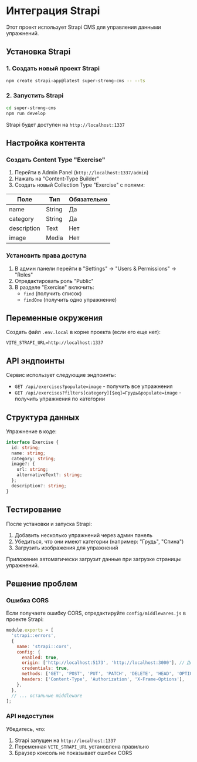 # Интеграция Strapi

Этот проект использует Strapi CMS для управления данными упражнений.

## Установка Strapi

### 1. Создать новый проект Strapi

```bash
npm create strapi-app@latest super-strong-cms -- --ts
```

### 2. Запустить Strapi

```bash
cd super-strong-cms
npm run develop
```

Strapi будет доступен на `http://localhost:1337`

## Настройка контента

### Создать Content Type "Exercise"

1. Перейти в Admin Panel (`http://localhost:1337/admin`)
2. Нажать на "Content-Type Builder"
3. Создать новый Collection Type "Exercise" с полями:

| Поле | Тип | Обязательно |
|------|-----|------------|
| name | String | Да |
| category | String | Да |
| description | Text | Нет |
| image | Media | Нет |

### Установить права доступа

1. В админ панели перейти в "Settings" → "Users & Permissions" → "Roles"
2. Отредактировать роль "Public"
3. В разделе "Exercise" включить:
   - `find` (получить список)
   - `findOne` (получить одно упражнение)

## Переменные окружения

Создать файл `.env.local` в корне проекта (если его еще нет):

```env
VITE_STRAPI_URL=http://localhost:1337
```

## API эндпоинты

Сервис использует следующие эндпоинты:

- `GET /api/exercises?populate=image` - получить все упражнения
- `GET /api/exercises?filters[category][$eq]=Грудь&populate=image` - получить упражнения по категории

## Структура данных

Упражнение в коде:

```typescript
interface Exercise {
  id: string;
  name: string;
  category: string;
  image?: {
    url: string;
    alternativeText?: string;
  };
  description?: string;
}
```

## Тестирование

После установки и запуска Strapi:

1. Добавить несколько упражнений через админ панель
2. Убедиться, что они имеют категории (например: "Грудь", "Спина")
3. Загрузить изображения для упражнений

Приложение автоматически загрузит данные при загрузке страницы упражнений.

## Решение проблем

### Ошибка CORS

Если получаете ошибку CORS, отредактируйте `config/middlewares.js` в проекте Strapi:

```javascript
module.exports = [
  'strapi::errors',
  {
    name: 'strapi::cors',
    config: {
      enabled: true,
      origin: ['http://localhost:5173', 'http://localhost:3000'], // Добавить адреса вашего приложения
      credentials: true,
      methods: ['GET', 'POST', 'PUT', 'PATCH', 'DELETE', 'HEAD', 'OPTIONS'],
      headers: ['Content-Type', 'Authorization', 'X-Frame-Options'],
    },
  },
  // ... остальные middleware
];
```

### API недоступен

Убедитесь, что:
1. Strapi запущен на `http://localhost:1337`
2. Переменная `VITE_STRAPI_URL` установлена правильно
3. Браузер консоль не показывает ошибки CORS
